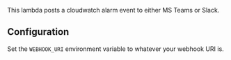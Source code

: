This lambda posts a cloudwatch alarm event to either MS Teams or Slack.

## Configuration

Set the `WEBHOOK_URI` environment variable to whatever your webhook URI is.